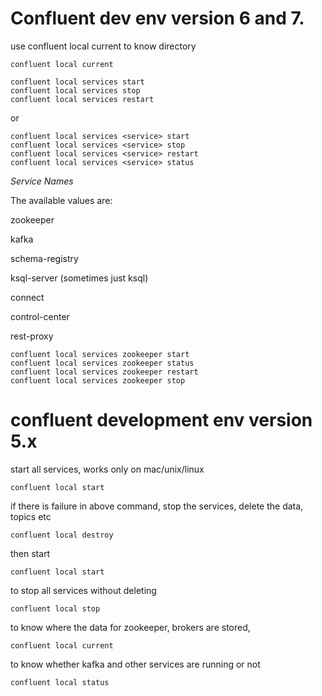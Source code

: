 # Confluent dev env version 6 and 7. 

use confluent local current to know  directory
```
confluent local current
```

```
confluent local services start
confluent local services stop
confluent local services restart
```

or 

```
confluent local services <service> start
confluent local services <service> stop
confluent local services <service> restart
confluent local services <service> status
```


*Service Names*

The available <service> values are:

zookeeper

kafka

schema-registry

ksql-server (sometimes just ksql)

connect

control-center

rest-proxy

```
confluent local services zookeeper start
confluent local services zookeeper status
confluent local services zookeeper restart
confluent local services zookeeper stop
```

# confluent development env version 5.x

start all services, works only on mac/unix/linux

```
confluent local start
```

if there is failure in above command, stop the services, delete the data, topics etc
```
confluent local destroy
```

then start

```
confluent local start
```

to stop all services without deleting
```
confluent local stop
```

to know where the data for zookeeper, brokers are stored,

```
confluent local current
```

to know whether kafka and other services are  running or not

```
confluent local status
```

